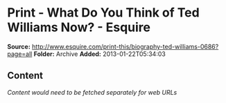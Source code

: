# Print - What Do You Think of Ted Williams Now? - Esquire

**Source:** http://www.esquire.com/print-this/biography-ted-williams-0686?page=all
**Folder:** Archive
**Added:** 2013-01-22T05:34:03




## Content
*Content would need to be fetched separately for web URLs*
